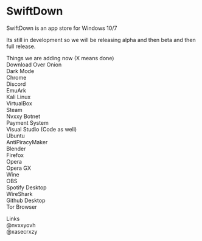 # SwiftDown
SwiftDown is an app store for Windows 10/7

Its still in development so we will be releasing alpha and then beta and then full release.

Things we are adding now (X means done)  
Download Over Onion  
Dark Mode  
Chrome  
Discord  
EmuArk  
Kali Linux  
VirtualBox  
Steam  
Nvxxy Botnet  
Payment System  
Visual Studio (Code as well)  
Ubuntu  
AntiPiracyMaker  
Blender  
Firefox  
Opera  
Opera GX  
Wine  
OBS  
Spotify Desktop  
WireShark  
Github Desktop  
Tor Browser  
  
Links  
@nvxxyovh  
@xasecrxzy
